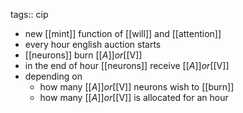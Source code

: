 tags:: cip

- new [[mint]] function of [[will]] and [[attention]]
- every hour english auction starts
- [[neurons]] burn [[$A]] or [[$V]]
- in the end of hour [[neurons]] receive [[$A]] or [[$V]]
- depending on
	- how many [[$A]] or [[$V]] neurons wish to [[burn]]
	- how many [[$A]] or [[$V]] is allocated for an hour